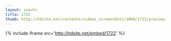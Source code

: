 ```yaml
---
layout: sieutv
title: 1722
thumb: http://hdsite.net/contents/videos_screenshots/1000/1722/preview_360p.mp4.jpg
---
```

{% include iframe src='http://hdsite.net/embed/1722' %}
 
